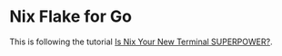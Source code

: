 # Nix Flake for Go

This is following the tutorial [Is Nix Your New Terminal SUPERPOWER?](https://www.youtube.com/watch?v=m4ST2dq10no).
